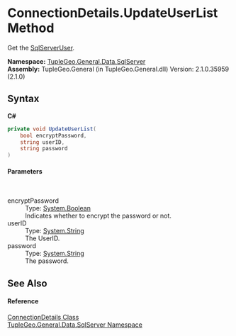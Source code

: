 # ConnectionDetails.UpdateUserList Method 
 

Get the <a href="T_TupleGeo_General_Data_SqlServer_SqlServerUser">SqlServerUser</a>.

**Namespace:**&nbsp;<a href="N_TupleGeo_General_Data_SqlServer">TupleGeo.General.Data.SqlServer</a><br />**Assembly:**&nbsp;TupleGeo.General (in TupleGeo.General.dll) Version: 2.1.0.35959 (2.1.0)

## Syntax

**C#**<br />
``` C#
private void UpdateUserList(
	bool encryptPassword,
	string userID,
	string password
)
```


#### Parameters
&nbsp;<dl><dt>encryptPassword</dt><dd>Type: <a href="http://msdn2.microsoft.com/en-us/library/a28wyd50" target="_blank">System.Boolean</a><br />Indicates whether to encrypt the password or not.</dd><dt>userID</dt><dd>Type: <a href="http://msdn2.microsoft.com/en-us/library/s1wwdcbf" target="_blank">System.String</a><br />The UserID.</dd><dt>password</dt><dd>Type: <a href="http://msdn2.microsoft.com/en-us/library/s1wwdcbf" target="_blank">System.String</a><br />The password.</dd></dl>

## See Also


#### Reference
<a href="T_TupleGeo_General_Data_SqlServer_ConnectionDetails">ConnectionDetails Class</a><br /><a href="N_TupleGeo_General_Data_SqlServer">TupleGeo.General.Data.SqlServer Namespace</a><br />